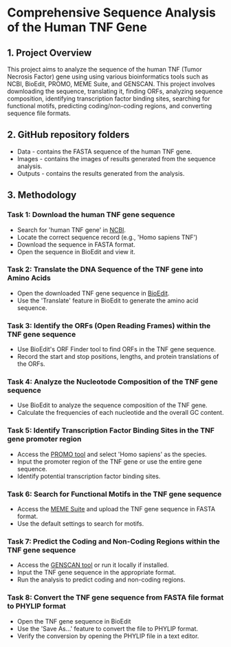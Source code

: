 # **Comprehensive Sequence Analysis of the Human TNF Gene**

## 1. **Project Overview**

This project aims to analyze the sequence of the human TNF (Tumor Necrosis Factor) gene using using various bioinformatics tools such as NCBI, BioEdit, PROMO, MEME Suite, and GENSCAN. This project involves downloading the sequence, translating it, finding ORFs, analyzing sequence composition, identifying transcription factor binding sites, searching for functional motifs, predicting coding/non-coding regions, and converting sequence file formats. 


## 2. **GitHub repository folders**

* Data \- contains the FASTA sequence of the human TNF gene. 
* Images \- contains the images of results generated from the sequence analysis.
* Outputs \- contains the results generated from the analysis. 


## 3. **Methodology**

### **Task 1: Download the human TNF gene sequence** 
* Search for 'human TNF gene' in [NCBI](https://www.ncbi.nlm.nih.gov/).
* Locate the correct sequence record (e.g., 'Homo sapiens TNF')
* Download the sequence in FASTA format.
* Open the sequence in BioEdit and view it.

### **Task 2: Translate the DNA Sequence of the TNF gene into Amino Acids** 
* Open the downloaded TNF gene sequence in [BioEdit](https://bioedit.software.informer.com/download/).
* Use the 'Translate' feature in BioEdit to generate the amino acid sequence.

### **Task 3: Identify the ORFs (Open Reading Frames) within the TNF gene sequence** 
* Use BioEdit's ORF Finder tool to find ORFs in the TNF gene sequence.
* Record the start and stop positions, lengths, and protein translations of the ORFs.

### **Task 4: Analyze the Nucleotode Composition of the TNF gene sequence** 
* Use BioEdit to analyze the sequence composition of the TNF gene.
* Calculate the frequencies of each nucleotide and the overall GC content.

### **Task 5: Identify Transcription Factor Binding Sites in the TNF gene promoter region** 
* Access the [PROMO tool](http://alggen.lsi.upc.es/cgi-bin/promo_v3/promo/promoinit.cgi?dirDB=TF_8.3) and select 'Homo sapiens' as the species.
* Input the promoter region of the TNF gene or use the entire gene sequence.
* Identify potential transcription factor binding sites.

### **Task 6: Search for Functional Motifs in the TNF gene sequence** 
* Access the [MEME Suite](https://meme-suite.org/meme/tools/meme) and upload the TNF gene sequence in FASTA format.
* Use the default settings to search for motifs.

### **Task 7: Predict the Coding and Non-Coding Regions within the TNF gene sequence** 
* Access the [GENSCAN tool](http://hollywood.mit.edu/GENSCAN.html) or run it locally if installed.
* Input the TNF gene sequence in the appropriate format.
* Run the analysis to predict coding and non-coding regions.

### **Task 8: Convert the TNF gene sequence from FASTA file format to PHYLIP format** 
* Open the TNF gene sequence in BioEdit 
* Use the 'Save As...' feature to convert the file to PHYLIP format.
* Verify the conversion by opening the PHYLIP file in a text editor.

